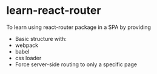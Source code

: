 # learn-react-router
To learn using react-router package in a SPA
by providing
- Basic structure with:
 - webpack
 - babel
 - css loader
- Force server-side routing to only a specific page
